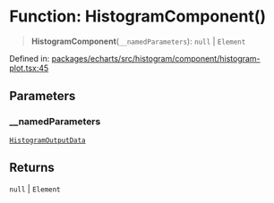 # Function: HistogramComponent()

> **HistogramComponent**(`__namedParameters`): `null` \| `Element`

Defined in: [packages/echarts/src/histogram/component/histogram-plot.tsx:45](https://github.com/GeoDaCenter/openassistant/blob/a9f2271d1019f6c25c10dd4b3bdb64fcf16999b2/packages/echarts/src/histogram/component/histogram-plot.tsx#L45)

## Parameters

### \_\_namedParameters

[`HistogramOutputData`](../type-aliases/HistogramOutputData.md)

## Returns

`null` \| `Element`
